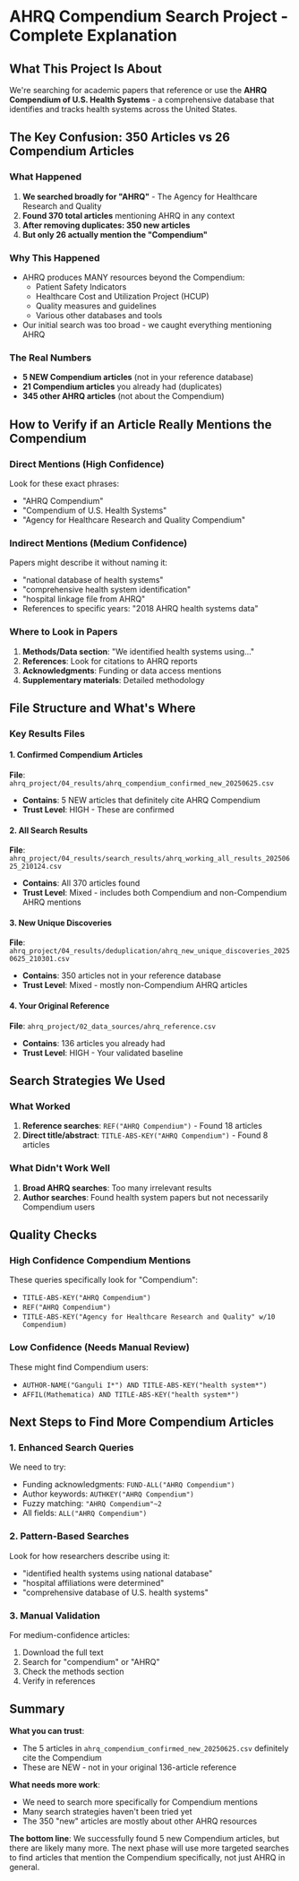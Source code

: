 # AHRQ Compendium Search Project - Complete Explanation

## What This Project Is About
We're searching for academic papers that reference or use the **AHRQ Compendium of U.S. Health Systems** - a comprehensive database that identifies and tracks health systems across the United States.

## The Key Confusion: 350 Articles vs 26 Compendium Articles

### What Happened
1. **We searched broadly for "AHRQ"** - The Agency for Healthcare Research and Quality
2. **Found 370 total articles** mentioning AHRQ in any context
3. **After removing duplicates: 350 new articles**
4. **But only 26 actually mention the "Compendium"**

### Why This Happened
- AHRQ produces MANY resources beyond the Compendium:
  - Patient Safety Indicators
  - Healthcare Cost and Utilization Project (HCUP)
  - Quality measures and guidelines
  - Various other databases and tools
- Our initial search was too broad - we caught everything mentioning AHRQ

### The Real Numbers
- **5 NEW Compendium articles** (not in your reference database)
- **21 Compendium articles** you already had (duplicates)
- **345 other AHRQ articles** (not about the Compendium)

## How to Verify if an Article Really Mentions the Compendium

### Direct Mentions (High Confidence)
Look for these exact phrases:
- "AHRQ Compendium"
- "Compendium of U.S. Health Systems"
- "Agency for Healthcare Research and Quality Compendium"

### Indirect Mentions (Medium Confidence)
Papers might describe it without naming it:
- "national database of health systems"
- "comprehensive health system identification"
- "hospital linkage file from AHRQ"
- References to specific years: "2018 AHRQ health systems data"

### Where to Look in Papers
1. **Methods/Data section**: "We identified health systems using..."
2. **References**: Look for citations to AHRQ reports
3. **Acknowledgments**: Funding or data access mentions
4. **Supplementary materials**: Detailed methodology

## File Structure and What's Where

### Key Results Files

#### 1. Confirmed Compendium Articles
**File**: `ahrq_project/04_results/ahrq_compendium_confirmed_new_20250625.csv`
- **Contains**: 5 NEW articles that definitely cite AHRQ Compendium
- **Trust Level**: HIGH - These are confirmed

#### 2. All Search Results  
**File**: `ahrq_project/04_results/search_results/ahrq_working_all_results_20250625_210124.csv`
- **Contains**: All 370 articles found
- **Trust Level**: Mixed - includes both Compendium and non-Compendium AHRQ mentions

#### 3. New Unique Discoveries
**File**: `ahrq_project/04_results/deduplication/ahrq_new_unique_discoveries_20250625_210301.csv`
- **Contains**: 350 articles not in your reference database
- **Trust Level**: Mixed - mostly non-Compendium AHRQ articles

#### 4. Your Original Reference
**File**: `ahrq_project/02_data_sources/ahrq_reference.csv`
- **Contains**: 136 articles you already had
- **Trust Level**: HIGH - Your validated baseline

## Search Strategies We Used

### What Worked
1. **Reference searches**: `REF("AHRQ Compendium")` - Found 18 articles
2. **Direct title/abstract**: `TITLE-ABS-KEY("AHRQ Compendium")` - Found 8 articles

### What Didn't Work Well
1. **Broad AHRQ searches**: Too many irrelevant results
2. **Author searches**: Found health system papers but not necessarily Compendium users

## Quality Checks

### High Confidence Compendium Mentions
These queries specifically look for "Compendium":
- `TITLE-ABS-KEY("AHRQ Compendium")`
- `REF("AHRQ Compendium")`
- `TITLE-ABS-KEY("Agency for Healthcare Research and Quality" w/10 Compendium)`

### Low Confidence (Needs Manual Review)
These might find Compendium users:
- `AUTHOR-NAME("Ganguli I*") AND TITLE-ABS-KEY("health system*")`
- `AFFIL(Mathematica) AND TITLE-ABS-KEY("health system*")`

## Next Steps to Find More Compendium Articles

### 1. Enhanced Search Queries
We need to try:
- Funding acknowledgments: `FUND-ALL("AHRQ Compendium")`
- Author keywords: `AUTHKEY("AHRQ Compendium")`
- Fuzzy matching: `"AHRQ Compendium"~2`
- All fields: `ALL("AHRQ Compendium")`

### 2. Pattern-Based Searches
Look for how researchers describe using it:
- "identified health systems using national database"
- "hospital affiliations were determined"
- "comprehensive database of U.S. health systems"

### 3. Manual Validation
For medium-confidence articles:
1. Download the full text
2. Search for "compendium" or "AHRQ"
3. Check the methods section
4. Verify in references

## Summary

**What you can trust**:
- The 5 articles in `ahrq_compendium_confirmed_new_20250625.csv` definitely cite the Compendium
- These are NEW - not in your original 136-article reference

**What needs more work**:
- We need to search more specifically for Compendium mentions
- Many search strategies haven't been tried yet
- The 350 "new" articles are mostly about other AHRQ resources

**The bottom line**:
We successfully found 5 new Compendium articles, but there are likely many more. The next phase will use more targeted searches to find articles that mention the Compendium specifically, not just AHRQ in general.